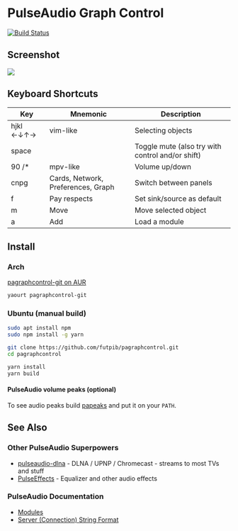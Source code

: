 # PulseAudio Graph Control
[
![Build Status](https://travis-ci.org/futpib/pagraphcontrol.svg?branch=master)](https://travis-ci.org/futpib/pagraphcontrol)

## Screenshot

![](https://i.imgur.com/rq4UJb2.png)

## Keyboard Shortcuts

| Key           | Mnemonic       | Description           |
| ------------- | -------------- | --------------------- |
| hjkl ←↓↑→     | vim-like       | Selecting objects     |
| space         |                | Toggle mute (also try with control and/or shift) |
| 90 /*         | mpv-like       | Volume up/down        |
| cnpg          | Cards, Network, Preferences, Graph | Switch between panels |
| f             | Pay respects   | Set sink/source as default |
| m             | Move           | Move selected object  |
| a             | Add            | Load a module         |

## Install

### Arch

[pagraphcontrol-git on AUR](https://aur.archlinux.org/packages/pagraphcontrol-git)

```bash
yaourt pagraphcontrol-git
```

### Ubuntu (manual build) 

```bash
sudo apt install npm
sudo npm install -g yarn

git clone https://github.com/futpib/pagraphcontrol.git
cd pagraphcontrol

yarn install
yarn build
```

#### PulseAudio volume peaks (optional)
To see audio peaks build [papeaks](https://github.com/futpib/papeaks) and put it on your `PATH`.

## See Also

### Other PulseAudio Superpowers

* [pulseaudio-dlna](https://github.com/masmu/pulseaudio-dlna) - DLNA / UPNP / Chromecast - streams to most TVs and stuff
* [PulseEffects](https://github.com/wwmm/pulseeffects) - Equalizer and other audio effects

### PulseAudio Documentation

* [Modules](https://www.freedesktop.org/wiki/Software/PulseAudio/Documentation/User/Modules/)
* [Server (Connection) String Format](https://www.freedesktop.org/wiki/Software/PulseAudio/Documentation/User/ServerStrings/)
